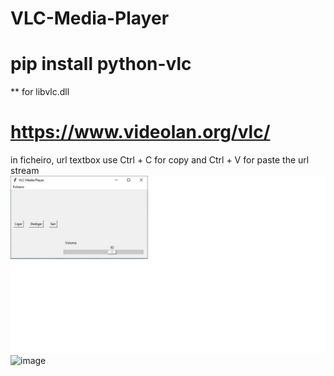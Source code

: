 # VLC-Media-Player

# pip install python-vlc
** for libvlc.dll 
# https://www.videolan.org/vlc/
in ficheiro, url textbox use Ctrl + C for copy and Ctrl + V for paste the url stream
![image](https://github.com/0joseDark/VLC-Media-Player/blob/main/image/player.jpg)
![image](./0joseDark/VLC-Media-Player/blob/main/image/player.jpg)
